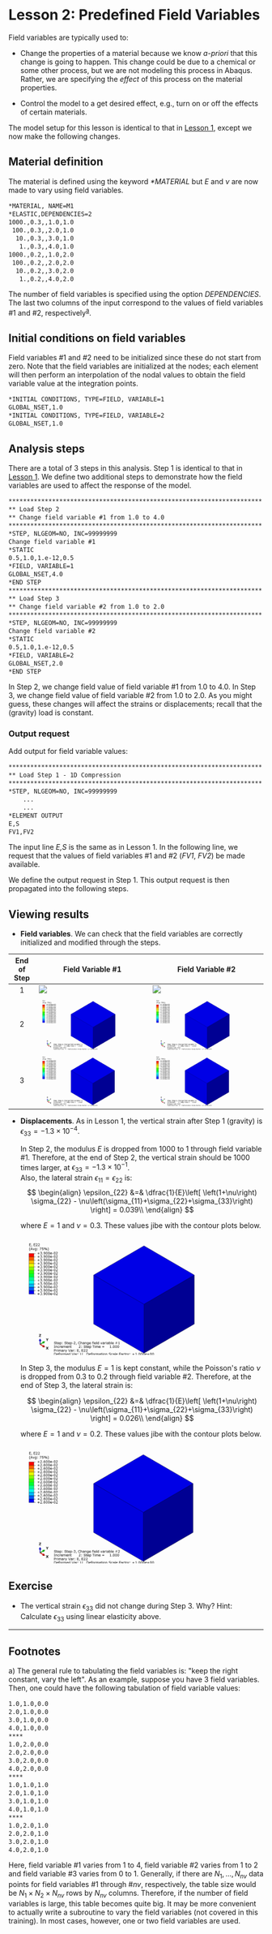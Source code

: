 # Lesson 2: Predefined Field Variables

Field variables are typically used to: 

* Change the properties of a material because we know <em> a-priori </em> that this change is going to happen. This change could be due to a chemical or some other process, but we are not modeling this process in Abaqus. Rather, we are specifying the <em> effect </em> of this process on the material properties.

* Control the model to a get desired effect, e.g., turn on or off the effects of certain materials.

The model setup for this lesson is identical to that in [Lesson 1](./../01_Lesson), except we now make the following changes.

## Material definition

The material is defined using the keyword <em> *MATERIAL </em> but $E$ and $\nu$ are now made to vary using field variables.

	*MATERIAL, NAME=M1
	*ELASTIC,DEPENDENCIES=2
	1000.,0.3,,1.0,1.0
	 100.,0.3,,2.0,1.0
	  10.,0.3,,3.0,1.0
	   1.,0.3,,4.0,1.0
	1000.,0.2,,1.0,2.0
	 100.,0.2,,2.0,2.0
	  10.,0.2,,3.0,2.0
	   1.,0.2,,4.0,2.0

The number of field variables is specified using the option <em>DEPENDENCIES</em>. The last two columns of the input correspond to the values of field variables #1 and #2, respectively<sup>[a](#myfootnote1)</sup>. 
	
## Initial conditions on field variables

Field variables #1 and #2 need to be initialized since these do not start from zero. Note that the field variables are initialized at the nodes; each element will then perform an interpolation of the nodal values to obtain the field variable value at the integration points.

	*INITIAL CONDITIONS, TYPE=FIELD, VARIABLE=1
	GLOBAL_NSET,1.0   
	*INITIAL CONDITIONS, TYPE=FIELD, VARIABLE=2
	GLOBAL_NSET,1.0  	   
	
## Analysis steps

There are a total of 3 steps in this analysis. Step 1 is identical to that in [Lesson 1](./../01_Lesson). We define two additional steps to demonstrate how the field variables are used to affect the response of the model.
	
	**********************************************************************
	** Load Step 2
	** Change field variable #1 from 1.0 to 4.0
	**********************************************************************
	*STEP, NLGEOM=NO, INC=99999999
	Change field variable #1
	*STATIC
	0.5,1.0,1.e-12,0.5
	*FIELD, VARIABLE=1
	GLOBAL_NSET,4.0
	*END STEP
	**********************************************************************
	** Load Step 3
	** Change field variable #2 from 1.0 to 2.0
	**********************************************************************
	*STEP, NLGEOM=NO, INC=99999999
	Change field variable #2
	*STATIC
	0.5,1.0,1.e-12,0.5
	*FIELD, VARIABLE=2
	GLOBAL_NSET,2.0
	*END STEP

In Step 2, we change field value of field variable #1 from 1.0 to 4.0. In Step 3, we change field value of field variable #2 from 1.0 to 2.0. As you might guess, these changes will affect the strains or displacements; recall that the (gravity) load is constant.

### Output request

Add output for field variable values:
	
	**********************************************************************
	** Load Step 1 - 1D Compression
	**********************************************************************
	*STEP, NLGEOM=NO, INC=99999999
		...
		...
	*ELEMENT OUTPUT
	E,S
	FV1,FV2	

The input line <em> E,S </em> is the same as in Lesson 1. In the following line, we request that the values of field variables #1 and #2 (<em>FV1</em>, <em>FV2</em>) be made available.
	
We define the output request in Step 1. This output request is then propagated into the following steps. 
	
## Viewing results	

* **Field variables**. We can check that the field variables are correctly initialized and modified through the steps.

| End of Step | Field Variable #1 | Field Variable #2 | 
| :---: | --- | --- | 
| 1 | ![](./abaqus_input_files/1ElementTest_Lesson2Step_1_Frame3_VF1_Step2.png) | ![](./abaqus_input_files/1ElementTest_Lesson2Step_1_Frame3_VF2_Step2.png) | 
| 2 | ![](./abaqus_input_files/1ElementTest_Lesson2Step_2_Frame3_VF1_Step2.png) | ![](./abaqus_input_files/1ElementTest_Lesson2Step_2_Frame3_VF2_Step2.png) | 
| 3 | ![](./abaqus_input_files/1ElementTest_Lesson2Step_3_Frame3_VF1_Step3.png) | ![](./abaqus_input_files/1ElementTest_Lesson2Step_3_Frame3_VF2_Step3.png) | 

* **Displacements**. As in Lesson 1, the vertical strain after Step 1 (gravity) is $\epsilon_{33} = -1.3\times10^{-4}$.

	In Step 2, the modulus $E$ is dropped from $1000$ to $1$ through field variable $\#1$. Therefore, at the end of Step 2, the vertical strain should be $1000$ times larger, at $\epsilon_{33} = -1.3\times10^{-1}$. 	
	Also, the lateral strain $\epsilon_{11} = \epsilon_{22}$ is:
	$$
	\begin{align}
	\epsilon_{22} &=& \dfrac{1}{E}\left[ \left(1+\nu\right) \sigma_{22} - \nu\left(\sigma_{11}+\sigma_{22}+\sigma_{33}\right) \right] = 0.039\\
	\end{align}
	$$
	
	where $E = 1$ and $\nu = 0.3$.	These values jibe with the contour plots below.
	
	![](./abaqus_input_files/1ElementTest_Lesson2Step_2_Frame3_E22.png	)
	
	In Step 3, the modulus $E=1$ is kept constant, while the Poisson's ratio $\nu$ is dropped from $0.3$ to $0.2$ through field variable $\#2$. Therefore, at the end of Step 3, the lateral strain is:
	
	$$
	\begin{align}
	\epsilon_{22} &=& \dfrac{1}{E}\left[ \left(1+\nu\right) \sigma_{22} - \nu\left(\sigma_{11}+\sigma_{22}+\sigma_{33}\right) \right] = 0.026\\
	\end{align}
	$$
			
	where $E = 1$ and $\nu = 0.2$.	These values jibe with the contour plots below.

	![](./abaqus_input_files/1ElementTest_Lesson2Step_3_Frame3_E22.png	)

## Exercise 

* The vertical strain $\epsilon_{33}$ did not change during Step 3. Why? Hint: Calculate $\epsilon_{33}$ using linear elasticity above.

---
## Footnotes
<a name="myfootnote1">a</a>) The general rule to tabulating the field variables is: "keep the right constant, vary the left". As an example, suppose you have 3 field variables. Then, one could have the following tabulation of field variable values: 

	1.0,1.0,0.0
	2.0,1.0,0.0
	3.0,1.0,0.0
	4.0,1.0,0.0
	****
	1.0,2.0,0.0
	2.0,2.0,0.0
	3.0,2.0,0.0
	4.0,2.0,0.0
	****
	1.0,1.0,1.0
	2.0,1.0,1.0
	3.0,1.0,1.0
	4.0,1.0,1.0
	****
	1.0,2.0,1.0
	2.0,2.0,1.0
	3.0,2.0,1.0
	4.0,2.0,1.0
	

Here, field variable #1 varies from 1 to 4, field variable #2 varies from 1 to 2 and field variable #3 varies from 0 to 1. Generally, if there are $N_1,\hdots,N_{nv}$ data points for field variables #1 through #$nv$, respectively, the table size would be $N_1 \times N_2 \times N_{nv}$ rows by $N_{nv}$ columns. Therefore, if the number of field variables is large, this table becomes quite big. It may be more convenient to actually write a subroutine to vary the field variables (not covered in this training). In most cases, however, one or two field variables are used.